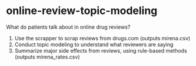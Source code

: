 # online-review-topic-modeling
What do patients talk about in online drug reviews?

1. Use the scrapper to scrap reviews from drugs.com (outputs mirena.csv)
3. Conduct topic modeling to understand what reviewers are saying
4. Summarize major side effects from reviews, using rule-based methods (outputs mirena_rates.csv)
